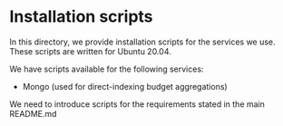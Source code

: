 # Installation scripts

In this directory, we provide installation scripts for the services we use.
These scripts are written for Ubuntu 20.04.

We have scripts available for the following services:
- Mongo (used for direct-indexing budget aggregations)

We need to introduce scripts for the requirements stated in the main README.md

